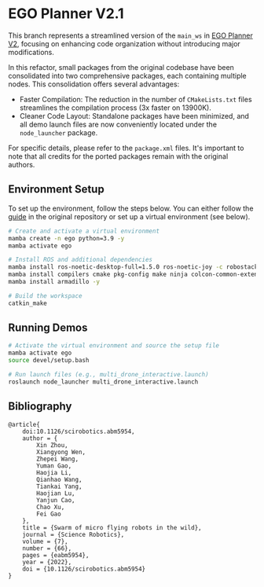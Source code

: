 # EGO Planner V2.1

This branch represents a streamlined version of the `main_ws` in [EGO Planner V2](https://github.com/ZJU-FAST-Lab/EGO-Planner-v2), focusing on enhancing code organization without introducing major modifications.

In this refactor, small packages from the original codebase have been consolidated into two comprehensive packages, each containing multiple nodes. This consolidation offers several advantages:

* Faster Compilation: The reduction in the number of `CMakeLists.txt` files streamlines the compilation process (3x faster on 13900K).
* Cleaner Code Layout: Standalone packages have been minimized, and all demo launch files are now conveniently located under the `node_launcher` package.

For specific details, please refer to the `package.xml` files. It's important to note that all credits for the ported packages remain with the original authors.

## Environment Setup

To set up the environment, follow the steps below. You can either follow the [guide](https://github.com/ZJU-FAST-Lab/EGO-Planner-v2/blob/main/swarm-playground/%5BREADME%5D_Brief_Documentation_for_Swarm_Playground.pdf) in the original repository or set up a virtual environment (see below).

```sh
# Create and activate a virtual environment
mamba create -n ego python=3.9 -y
mamba activate ego

# Install ROS and additional dependencies
mamba install ros-noetic-desktop-full=1.5.0 ros-noetic-joy -c robostack-staging -y
mamba install compilers cmake pkg-config make ninja colcon-common-extensions catkin_tools -y
mamba install armadillo -y

# Build the workspace
catkin_make
```

## Running Demos

```sh
# Activate the virtual environment and source the setup file
mamba activate ego
source devel/setup.bash

# Run launch files (e.g., multi_drone_interactive.launch)
roslaunch node_launcher multi_drone_interactive.launch
```

## Bibliography

```
@article{
    doi:10.1126/scirobotics.abm5954,
    author = {
        Xin Zhou,
        Xiangyong Wen,
        Zhepei Wang,
        Yuman Gao,
        Haojia Li,
        Qianhao Wang,
        Tiankai Yang,
        Haojian Lu,
        Yanjun Cao,
        Chao Xu,
        Fei Gao
    },
    title = {Swarm of micro flying robots in the wild},
    journal = {Science Robotics},
    volume = {7},
    number = {66},
    pages = {eabm5954},
    year = {2022},
    doi = {10.1126/scirobotics.abm5954}
}
```